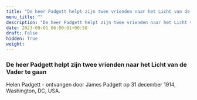 ```yaml
---
title: "De heer Padgett helpt zijn twee vrienden naar het Licht van de Vader te gaan"
menu_title: ""
description: "De heer Padgett helpt zijn twee vrienden naar het Licht van de Vader te gaan"
date: 2023-09-01 06:00:01+00:58
draft: False
hidden: True
weight:
---
```

### De heer Padgett helpt zijn twee vrienden naar het Licht van de Vader te gaan

Helen Padgett - ontvangen door James Padgett op 31 december 1914, Washington, DC, USA.
